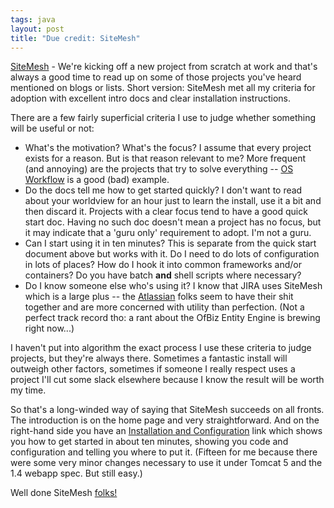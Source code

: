 ```yaml
---
tags: java
layout: post
title: "Due credit: SiteMesh"
---
```




<a href="http://www.opensymphony.com/sitemesh/">SiteMesh</a> - We're kicking off a new project from scratch at work and that's always a good time to read up on some of those projects you've heard mentioned on blogs or lists. Short version: SiteMesh met all my criteria for adoption with excellent intro docs and clear installation instructions.

<p>There are a few fairly superficial criteria I use to judge whether something will be useful or not:</p>
<ul>
 <li>What's the motivation? What's the focus? I assume that every project exists for a reason. But is that reason relevant to me? More frequent (and annoying) are the projects that try to solve everything -- <a href="http://www.opensymphony.com/osworkflow/">OS Workflow</a> is a good (bad) example. </li>
 <li>Do the docs tell me how to get started quickly? I don't want to read about your worldview for an hour just to learn the install, use it a bit and then discard it. Projects with a clear focus tend to have a good quick start doc. Having no such doc doesn't mean a project has no focus, but it may indicate that a 'guru only' requirement to adopt. I'm not a guru.</li>
 <li>Can I start using it in ten minutes? This is separate from the quick start document above but works with it. Do I need to do lots of configuration in lots of places? How do I hook it into common frameworks and/or containers? Do you have batch <b>and</b>
shell scripts where necessary?</li>
 <li>Do I know someone else who's using it? I know that JIRA uses SiteMesh which is a large plus --  the <a href="http://www.atlassian.com/">Atlassian</a> folks seem to have their shit together and are more concerned with utility than perfection. (Not a perfect track record tho: a rant about the OfBiz Entity Engine is brewing right now...)</li>
</ul>
<p>I haven't put into algorithm the exact process I use these criteria to judge projects, but they're always there. Sometimes a fantastic install will outweigh other factors, sometimes if someone I really respect uses a project I'll cut some slack elsewhere because I know the result will be worth my time.</p>

<p>So that's a long-winded way of saying that SiteMesh succeeds on all fronts. The introduction is on the home page and very straightforward. And on the right-hand side you have an <a href="http://www.opensymphony.com/sitemesh/install.html">Installation and Configuration</a> link which shows you how to get started in about ten minutes, showing you code and configuration and telling you where to put it. (Fifteen for me because there were some very minor changes necessary to use it under Tomcat 5 and the 1.4 webapp spec. But still easy.) </p>

<p>Well done SiteMesh <a href="http://www.opensymphony.com/sitemesh/history.html">folks!</a></p>



